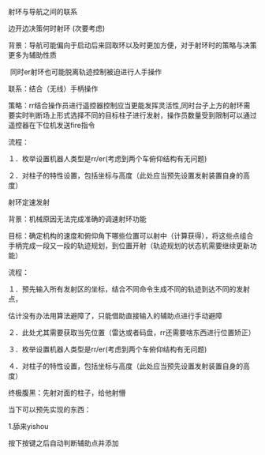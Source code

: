 射环与导航之间的联系

边开边决策何时射环    (次要考虑)

背景：导航可能偏向于启动后来回取环以及时更加方便，对于射环时的策略与决策更多为辅助性质

​			同时er射环也可能脱离轨迹控制被迫进行人手操作

联系：结合（无线）手柄操作 

策略：rr结合操作员进行遥控器控制应当更能发挥灵活性,同时台子上方的射环需要实时判断场上形式选择不同的目标柱子进行发射，操作员数量受到限制可以通过遥控器在下位机发送fire指令

流程：

１．枚举设置机器人类型是rr/er(考虑到两个车俯仰结构有无问题)

２．对柱子的特性设置，包括坐标与高度（此处应当预先设置发射装置自身的高度）









射环定速发射

背景：机械原因无法完成准确的调速射环功能

目标：确定机构的速度和俯仰角下哪些位置可以射中（计算获得），将这些点组合手柄完成一段又一段的轨迹规划，到位置开射（轨迹规划的状态机需要继续更新功能）

流程：

１．预先输入所有发射区的坐标，结合不同命令生成不同的轨迹到达不同的发射点，

估计没有办法用算法避障了，只能借助直接输入的辅助点进行手动避障

２．此处尤其需要获取当先位置（雷达或者码盘，rr还需要啥东西进行位置矫正）

３．枚举设置机器人类型是rr/er(考虑到两个车俯仰结构有无问题)

４．对柱子的特性设置，包括坐标与高度（此处应当预先设置发射装置自身的高度）

终极腹黑：先射对面的柱子，给他射懵

当下可以预先实现的东西：

1.舔来yishou

按下按键之后自动判断辅助点并添加